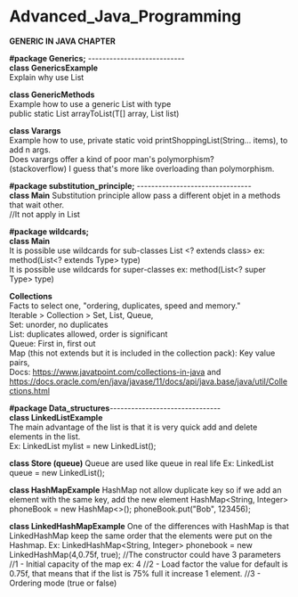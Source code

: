 # Advanced_Java_Programming  
  
**GENERIC IN JAVA CHAPTER**  

**#package Generics;** ---------------------------  
**class GenericsExample**  
Explain why use List<type>  
    
**class GenericMethods**  
Example how to use a generic List with type <T>  
public static <T> List<T> arrayToList(T[] array, List<T> list)  
     
**class Varargs**    
Example how to use, private static void printShoppingList(String... items), to add n args.  
  Does varargs offer a kind of poor man's polymorphism?  
  (stackoverflow) I guess that's more like overloading than polymorphism.  
  
  **#package substitution_principle;**  --------------------------------  
  **class Main** 
  Substitution principle allow pass a different objet in a methods that wait other.  
  //It not apply in List<type>  

**#package wildcards;**  
**class Main**  
It is possible use wildcards for sub-classes List <? extends class> ex: method(List<? extends Type> type)  
It is possible use wildcards for super-classes ex: method(List<? super Type> type)     

**Collections**  
Facts to select one, "ordering, duplicates, speed and memory."  
Iterable > Collection > Set, List, Queue,   
  Set: unorder, no duplicates    
  List: duplicates allowed, order is significant  
  Queue: First in, first out    
  Map (this not extends but it is included in the collection pack): Key value pairs,  
  Docs: https://www.javatpoint.com/collections-in-java and https://docs.oracle.com/en/java/javase/11/docs/api/java.base/java/util/Collections.html  
  
  **#package Data_structures**-------------------------------  
  **class LinkedListExample**   
  The main advantage of the list is that it is very quick add and delete elements in the list.  
  Ex: LinkedList<String> mylist  = new LinkedList();
  
  **class Store (queue)**
  Queue are used like queue in real life
   Ex: LinkedList<Customer> queue = new LinkedList();
  
  **class HashMapExample**
  HashMap not allow duplicate key so if we add an element with the same key, add the new element
  HashMap<String, Integer> phoneBook = new HashMap<>();
  phoneBook.put("Bob", 123456);
  
  **class LinkedHashMapExample**
  One of the differences with HashMap is that LinkedHashMap keep the same order that the elements were put on the Hashmap.
    Ex: LinkedHashMap<String, Integer> phonebook = new LinkedHashMap(4,0.75f, true);
        //The constructor could have 3 parameters
        //1 - Initial capacity of the map ex: 4
        //2 - Load factor the value for default is 0.75f, that means that if the list is 75% full it increase 1 element.
        //3 - Ordering mode (true or false)
  
